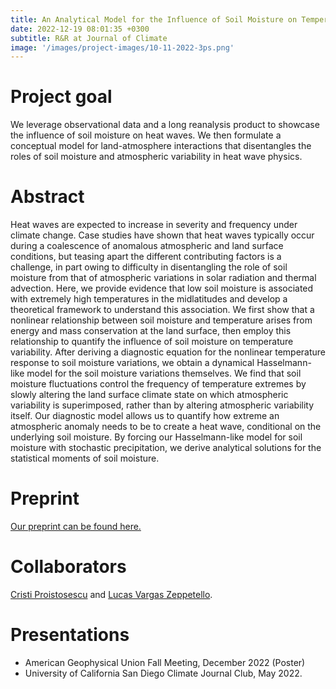 ```yaml
---
title: An Analytical Model for the Influence of Soil Moisture on Temperature Extremes in the Midlatitudes
date: 2022-12-19 08:01:35 +0300
subtitle: R&R at Journal of Climate
image: '/images/project-images/10-11-2022-3ps.png'
---
```


# Project goal 
We leverage observational data and a long reanalysis product to showcase the influence of soil moisture on heat waves. We then formulate a conceptual model for land-atmosphere interactions that disentangles the roles of soil moisture and atmospheric variability in heat wave physics.

# Abstract
Heat waves are expected to increase in severity and frequency under climate change. Case studies have shown that heat waves typically occur during a coalescence of anomalous atmospheric and land surface conditions, but teasing apart the different contributing factors is a challenge, in part owing to difficulty in disentangling the role of soil moisture from that of atmospheric variations in solar radiation and thermal advection. Here, we provide evidence that low soil moisture is associated with extremely high temperatures in the midlatitudes and develop a theoretical framework to understand this association. We first show that a nonlinear relationship between soil moisture and temperature arises from energy and mass conservation at the land surface, then employ this relationship to quantify the influence of soil moisture on temperature variability. After deriving a diagnostic equation for the nonlinear temperature response to soil moisture variations, we obtain a dynamical Hasselmann-like model for the soil moisture variations themselves. We find that soil moisture fluctuations control the frequency of temperature extremes by slowly altering the land surface climate state on which atmospheric variability is superimposed, rather than by altering atmospheric variability itself. Our diagnostic model allows us to quantify how extreme an atmospheric anomaly needs to be to create a heat wave, conditional on the underlying soil moisture. 
By forcing our Hasselmann-like model for soil moisture with stochastic precipitation, we derive analytical solutions for the statistical moments of soil moisture.

# Preprint
[Our preprint can be found here.](https://eartharxiv.org/repository/view/5009/)

# Collaborators
[Cristi Proistosescu](https://cdds-at-uiuc.github.io/team/cristi-proistosescu/) and [Lucas Vargas Zeppetello](https://vargaszeppetello.weebly.com/).

# Presentations
- American Geophysical Union Fall Meeting, December 2022 (Poster)
- University of California San Diego Climate Journal Club, May 2022.
